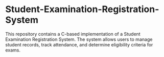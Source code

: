 # Student-Examination-Registration-System
This repository contains a C-based implementation of a Student Examination Registration System. The system allows users to manage student records, track attendance, and determine eligibility criteria for exams.

